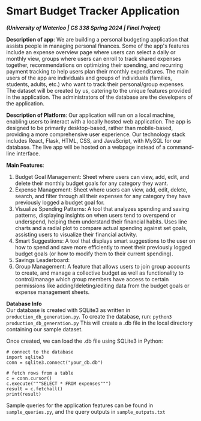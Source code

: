 # Smart Budget Tracker Application

_**(University of Waterloo | CS 338 Spring 2024 | Final Project)**_

**Description of app**: We are building a personal budgeting application that assists people in managing personal finances. Some of the app's features include an expense overview page where users can select a daily or monthly view, groups where users can enroll to track shared expenses together, recommendations on optimizing their spending, and recurring payment tracking to help users plan their monthly expenditures. The main users of the app are individuals and groups of individuals (families, students,  adults, etc.) who want to track their personal/group expenses. The dataset will be created by us, catering to the unique features provided in the application. The administrators of the database are the developers of the application.

**Description of Platform**: Our application will run on a local machine, enabling users to interact with a locally hosted web application. The app is designed to be primarily desktop-based, rather than mobile-based, providing a more comprehensive user experience. Our technology stack includes React, Flask, HTML, CSS, and JavaScript, with MySQL for our database. The live app will be hosted on a webpage instead of a command-line interface. 

**Main Features**:
1. Budget Goal Management: Sheet where users can view, add, edit, and delete their monthly budget goals for any category they want.
2. Expense Management: Sheet where users can view, add, edit, delete, search, and filter through all their expenses for any category they have previously logged a budget goal for.
3. Visualize Spending Patterns: A tool that analyzes spending and saving patterns, displaying insights on when users tend to overspend or underspend, helping them understand their financial habits. Uses line charts and a radial plot to compare actual spending against set goals, assisting users to visualize their financial activity.
4. Smart Suggestions: A tool that displays smart suggestions to the user on how to spend and save more efficiently to meet their previously logged budget goals (or how to modify them to their current spending).
5. Savings Leaderboard: 
6. Group Management: A feature that allows users to join group accounts to create, and manage a collective budget as well as functionality to control/manage which group members have access to certain permissions like adding/deleting/editing data from the budget goals or expense management sheets.

**Database Info**
<br />
Our database is created with SQLite3 as written in `production_db_generation.py`. To create the database, run:
`python3 production_db_generation.py`
This will create a .db file in the local directory containing our sample dataset.

Once created, we can load the .db file using SQLite3 in Python:
```
# connect to the database
import sqlite3
conn = sqlite3.connect("your_db.db")

# fetch rows from a table
c = conn.cursor()
c.execute("""SELECT * FROM expenses""")
result = c.fetchall()
print(result)
```

Sample queries for the application features can be found in `sample_queries.py`, and the query outputs in `sample_outputs.txt`
